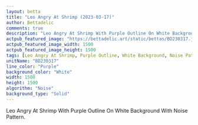 ```yaml
---
layout: betta
title: "Leo Angry At Shrimp (2023-03-17)"
author: Bettadelic
comments: true
description: "Leo Angry At Shrimp With Purple Outline On White Background With Noise Pattern."
actpub_featured_image: "https://bettadelic.art/static/bettas/BD230317.jpg"
actpub_featured_image_width: 1500
actpub_featured_image_height: 1500
tags: [Leo Angry At Shrimp, Purple Outline, White Background, Noise Pattern, March 2023, Solid Background Pattern]
unitName: "BD230317"
line_color: "Purple"
background_color: "White"
width: 1500
height: 1500
algorithm: "Noise"
background_type: "Solid"
---
```


Leo Angry At Shrimp With Purple Outline On White Background With Noise Pattern.
